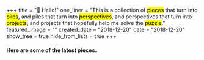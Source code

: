 +++
title = "👋 Hello!"
one_liner = "This is a collection of <mark>pieces</mark> that turn into <mark>piles</mark>, and piles that turn into <mark>perspectives</mark>, and perspectives that turn into <mark>projects</mark>, and projects that hopefully help me solve the <mark>puzzle</mark>."
featured_image = ""
created_date = "2018-12-20"
date = "2018-12-20"
show_tree = true
hide_from_lists = true
+++

#### Here are some of the latest pieces.